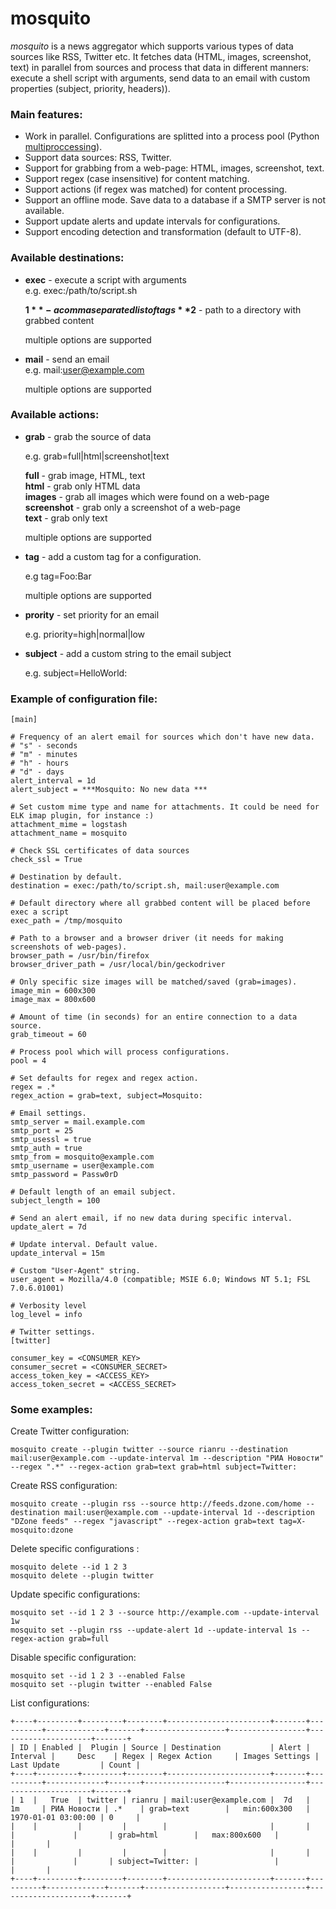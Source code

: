 
# mosquito

*mosquito* is a news aggregator which supports various types of data sources like RSS, Twitter etc. It fetches data (HTML, images, screenshot, text) in parallel from sources and process that data in different manners: execute a shell script with arguments, send data to an email with custom properties (subject, priority, headers)).

### Main features:

* Work in parallel. Configurations are splitted into a process pool (Python [multiproccessing](https://docs.python.org/3/library/multiprocessing.html)).
* Support data sources: RSS, Twitter.
* Support for grabbing from a web-page: HTML, images, screenshot, text.
* Support regex (case insensitive) for content matching.
* Support actions (if regex was matched) for content processing.
* Support an offline mode. Save data to a database if a SMTP server is not available.
* Support update alerts and update intervals for configurations.
* Support encoding detection and transformation (default to UTF-8).

### Available destinations:

* **exec** - execute a script with arguments  
  e.g. exec:/path/to/script.sh
  
  **$1** - a comma separated list of tags  
  **$2** - path to a directory with grabbed content

  multiple options are supported

* **mail** - send an email  
  e.g. mail:user@example.com

  multiple options are supported

### Available actions:


* **grab** - grab the source of data  
    
  e.g. grab=full|html|screenshot|text

  **full** - grab image, HTML, text  
  **html** - grab only HTML data  
  **images** - grab all images which were found on a web-page  
  **screenshot** - grab only a screenshot of a web-page  
  **text** - grab only text
    
  multiple options are supported
  
* **tag** - add a custom tag for a configuration.   
    
  e.g tag=Foo:Bar
    
  multiple options are supported
  
* **prority** - set priority for an email  
    
  e.g. priority=high|normal|low

* **subject** - add a custom string to the email subject  
    
  e.g. subject=HelloWorld: 

### Example of configuration file:

```
[main]

# Frequency of an alert email for sources which don't have new data.
# "s" - seconds
# "m" - minutes
# "h" - hours
# "d" - days
alert_interval = 1d
alert_subject = ***Mosquito: No new data ***

# Set custom mime type and name for attachments. It could be need for ELK imap plugin, for instance :)
attachment_mime = logstash
attachment_name = mosquito

# Check SSL certificates of data sources
check_ssl = True

# Destination by default.
destination = exec:/path/to/script.sh, mail:user@example.com

# Default directory where all grabbed content will be placed before exec a script
exec_path = /tmp/mosquito

# Path to a browser and a browser driver (it needs for making screenshots of web-pages).
browser_path = /usr/bin/firefox
browser_driver_path = /usr/local/bin/geckodriver

# Only specific size images will be matched/saved (grab=images).
image_min = 600x300
image_max = 800x600

# Amount of time (in seconds) for an entire connection to a data source.
grab_timeout = 60

# Process pool which will process configurations.
pool = 4

# Set defaults for regex and regex action.
regex = .*
regex_action = grab=text, subject=Mosquito:

# Email settings.
smtp_server = mail.example.com
smtp_port = 25
smtp_usessl = true
smtp_auth = true
smtp_from = mosquito@example.com
smtp_username = user@example.com
smtp_password = Passw0rD

# Default length of an email subject.
subject_length = 100

# Send an alert email, if no new data during specific interval.
update_alert = 7d

# Update interval. Default value.
update_interval = 15m

# Custom "User-Agent" string.
user_agent = Mozilla/4.0 (compatible; MSIE 6.0; Windows NT 5.1; FSL 7.0.6.01001)

# Verbosity level
log_level = info

# Twitter settings.
[twitter]

consumer_key = <CONSUMER_KEY>
consumer_secret = <CONSUMER_SECRET>
access_token_key = <ACCESS_KEY>
access_token_secret = <ACCESS_SECRET>
```

### Some examples:


Create Twitter configuration:
```
mosquito create --plugin twitter --source rianru --destination mail:user@example.com --update-interval 1m --description "РИА Новости" --regex ".*" --regex-action grab=text grab=html subject=Twitter: 
```

Create RSS configuration:
```
mosquito create --plugin rss --source http://feeds.dzone.com/home --destination mail:user@example.com --update-interval 1d --description "DZone feeds" --regex "javascript" --regex-action grab=text tag=X-mosquito:dzone 
```

Delete specific configurations :
```
mosquito delete --id 1 2 3
mosquito delete --plugin twitter
```

Update specific configurations:
```
mosquito set --id 1 2 3 --source http://example.com --update-interval 1w
mosquito set --plugin rss --update-alert 1d --update-interval 1s --regex-action grab=full
```

Disable specific configuration:
```
mosquito set --id 1 2 3 --enabled False
mosquito set --plugin twitter --enabled False
```

List configurations:

```
+----+---------+---------+--------+-----------------------+-------+----------+-------------+-------+------------------+-----------------+---------------------+-------+
| ID | Enabled |  Plugin | Source | Destination           | Alert | Interval |     Desc    | Regex | Regex Action     | Images Settings | Last Update         | Count |
+----+---------+---------+--------+-----------------------+-------+----------+-------------+-------+------------------+-----------------+---------------------+-------+
| 1  |   True  | twitter | rianru | mail:user@example.com |  7d   |   1m     | РИА Новости | .*    | grab=text        |   min:600x300   | 1970-01-01 03:00:00 | 0     |
|    |         |         |        |                       |       |          |             |       | grab=html        |   max:800x600   |                     |       |
|    |         |         |        |                       |       |          |             |       | subject=Twitter: |                 |                     |       |
+----+---------+---------+--------+-----------------------+-------+----------+-------------+-------+------------------+-----------------+---------------------+-------+
```

